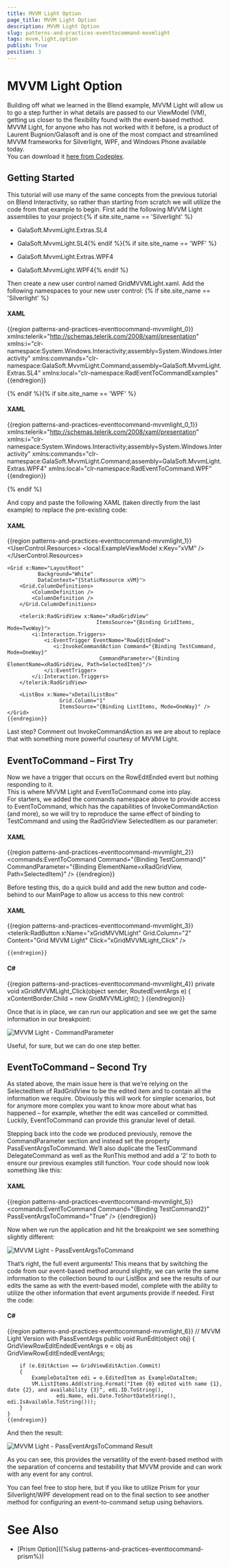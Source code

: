 ```yaml
---
title: MVVM Light Option
page_title: MVVM Light Option
description: MVVM Light Option
slug: patterns-and-practices-eventtocommand-mvvmlight
tags: mvvm,light,option
publish: True
position: 3
---
```


# MVVM Light Option



Building off what we learned in the Blend example, MVVM Light will allow us to go a step further in what details are passed to our ViewModel (VM), getting us closer to the flexibility found with the event-based method.   MVVM Light, for anyone who has not worked with it before, is a product of Laurent Bugnion/Galasoft and is one of the most compact and streamlined MVVM frameworks for Silverlight, WPF, and Windows Phone available today.  
      You can download it 
      [here from Codeplex](http://mvvmlight.codeplex.com/).

## Getting Started

This tutorial will use many of the same concepts from the previous tutorial on Blend Interactivity, so rather than starting from scratch we will utilize the code from that example to begin.  First add the following MVVM Light assemblies to your project:{% if site.site_name == 'Silverlight' %}

* GalaSoft.MvvmLight.Extras.SL4

* GalaSoft.MvvmLight.SL4{% endif %}{% if site.site_name == 'WPF' %}

* GalaSoft.MvvmLight.Extras.WPF4

* GalaSoft.MvvmLight.WPF4{% endif %}

Then create a new user control named GridMVVMLight.xaml.  Add the following namespaces to your new user control:
        {% if site.site_name == 'Silverlight' %}

#### __XAML__

{{region patterns-and-practices-eventtocommand-mvvmlight_0}}
	xmlns:telerik="http://schemas.telerik.com/2008/xaml/presentation"
	xmlns:i="clr-namespace:System.Windows.Interactivity;assembly=System.Windows.Interactivity"
	xmlns:commands="clr-namespace:GalaSoft.MvvmLight.Command;assembly=GalaSoft.MvvmLight.Extras.SL4"
	xmlns:local="clr-namespace:RadEventToCommandExamples"
	{{endregion}}

{% endif %}{% if site.site_name == 'WPF' %}

#### __XAML__

{{region patterns-and-practices-eventtocommand-mvvmlight_0_1}}
	xmlns:telerik="http://schemas.telerik.com/2008/xaml/presentation"
	xmlns:i="clr-namespace:System.Windows.Interactivity;assembly=System.Windows.Interactivity"
	xmlns:commands="clr-namespace:GalaSoft.MvvmLight.Command;assembly=GalaSoft.MvvmLight.Extras.WPF4"
	xmlns:local="clr-namespace:RadEventToCommand.WPF"
	{{endregion}}

{% endif %}

And copy and paste the following XAML (taken directly from the last example) to replace the pre-existing code:

#### __XAML__

{{region patterns-and-practices-eventtocommand-mvvmlight_1}}
	<UserControl.Resources>
		<local:ExampleViewModel x:Key="xVM" />
	</UserControl.Resources>
	
	<Grid x:Name="LayoutRoot"
	          Background="White"
	          DataContext="{StaticResource xVM}">
		<Grid.ColumnDefinitions>
			<ColumnDefinition />
			<ColumnDefinition />
		</Grid.ColumnDefinitions>
	
		<telerik:RadGridView x:Name="xRadGridView"
	                             ItemsSource="{Binding GridItems, Mode=TwoWay}">
			<i:Interaction.Triggers>
				<i:EventTrigger EventName="RowEditEnded">
				   <i:InvokeCommandAction Command="{Binding TestCommand, Mode=OneWay}"
	                              CommandParameter="{Binding ElementName=xRadGridView, Path=SelectedItem}"/>
				</i:EventTrigger>
			</i:Interaction.Triggers>
		</telerik:RadGridView>
	
		<ListBox x:Name="xDetailListBox"
	                 Grid.Column="1"
	                 ItemsSource="{Binding ListItems, Mode=OneWay}" />
	</Grid>
	{{endregion}}



Last step?  Comment out InvokeCommandAction as we are about to replace that with something more powerful courtesy of MVVM Light.

## EventToCommand – First Try

Now we have a trigger that occurs on the RowEditEnded event but nothing responding to it.  
      This is where MVVM Light and EventToCommand come into play.  
      For starters, we added the commands namespace above to provide access to EventToCommand, which has the capabilities of InvokeCommandAction (and more), so we will try to reproduce the same effect of binding to TestCommand and using the RadGridView SelectedItem as our parameter:
      

#### __XAML__

{{region patterns-and-practices-eventtocommand-mvvmlight_2}}
	<commands:EventToCommand Command="{Binding TestCommand}"
	                  CommandParameter="{Binding ElementName=xRadGridView, Path=SelectedItem}" />
	{{endregion}}



Before testing this, do a quick build and add the new button and code-behind to our MainPage to allow us access to this new control:
       

#### __XAML__

{{region patterns-and-practices-eventtocommand-mvvmlight_3}}
	<telerik:RadButton x:Name="xGridMVVMLight"
	                  Grid.Column="2"
	                  Content="Grid MVVM Light"
	                  Click="xGridMVVMLight_Click" />
	
	{{endregion}}



#### __C#__

{{region patterns-and-practices-eventtocommand-mvvmlight_4}}
	private void xGridMVVMLight_Click(object sender, RoutedEventArgs e)
	{
	   xContentBorder.Child = new GridMVVMLight();
	}
	{{endregion}}



Once that is in place, we can run our application and see we get the same information in our breakpoint:
      

![MVVM Light - CommandParameter](images/Eventtocommand-Mvvmlight-commandparameter.png)

Useful, for sure, but we can do one step better.

## EventToCommand – Second Try

As stated above, the main issue here is that we’re relying on the SelectedItem of RadGridView to be the edited item and to contain all the information we require.  Obviously this will work for simpler scenarios, but for anymore more complex you want to know more about what has happened – for example, whether the edit was cancelled or committed.  Luckily, EventToCommand can provide this granular level of detail.

Stepping back into the code we produced previously, remove the CommandParameter section and instead set the property PassEventArgsToCommand.  We’ll also duplicate the TestCommand DelegateCommand as well as the RunThis method and add a ‘2’ to both to ensure our previous examples still function.  Your code should now look something like this:

#### __XAML__

{{region patterns-and-practices-eventtocommand-mvvmlight_5}}
	<commands:EventToCommand Command="{Binding TestCommand2}"
	            PassEventArgsToCommand="True" />
	{{endregion}}



Now when we run the application and hit the breakpoint we see something slightly different:

![MVVM Light - PassEventArgsToCommand](images/Eventtocommand-Mvvmlight-passeventargsbreakpoint.png)

That’s right, the full event arguments!  This means that by switching the code from our event-based method around slightly, we can write the same information to the collection bound to our ListBox and see the results of our edits the same as with the event-based model, complete with the ability to utilize the other information that event arguments provide if needed.  First the code:
      	

#### __C#__

{{region patterns-and-practices-eventtocommand-mvvmlight_6}}
	// MVVM Light Version with PassEventArgs
	public void RunEdit(object obj)
	{
		GridViewRowEditEndedEventArgs e = obj as GridViewRowEditEndedEventArgs;
	
		if (e.EditAction == GridViewEditAction.Commit)
		{
			ExampleDataItem edi = e.EditedItem as ExampleDataItem;
			VM.ListItems.Add(string.Format("Item {0} edited with name {1}, date {2}, and availability {3}", edi.ID.ToString(), 
					edi.Name, edi.Date.ToShortDateString(), edi.IsAvailable.ToString()));
		}
	}
	{{endregion}}



And then the result:

![MVVM Light - PassEventArgsToCommand Result](images/Eventtocommand-Mvvmlight-passeventlikeeventbased.png)

As you can see, this provides the versatility of the event-based method with the separation of concerns and testability that MVVM provide and can work with any event for any control.
		

You can feel free to stop here, but if you like to utilize Prism for your Silverlight/WPF development read on to the final section to see another method for configuring an event-to-command setup using behaviors.
		

# See Also

 * [Prism Option]({%slug patterns-and-practices-eventtocommand-prism%})
